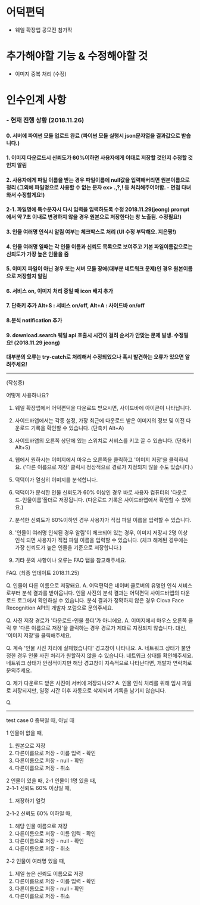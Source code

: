 # 어덕편덕

* 웨일 확장앱 공모전 참가작

# 추가해야할 기능 & 수정해야할 것
* 이미지 중복 처리 (수정)

# 인수인계 사항
### - 현재 진행 상황 (2018.11.26)
#### 0. 서버에 파이썬 모듈 업로드 완료 (파이썬 모듈 실행시 json문자열을 결과값으로 받습니다.)
#### 1. 이미지 다운로드시 신뢰도가 60%이하면 사용자에게 이대로 저장할 것인지 수정할 것인지 알림
#### 2. 사용자에게 파일 이름을 받는 경우 파일이름에 null값을 입력해버리면 원본이름으로 정리 (그외에 파일명으로 사용할 수 없는 문자 ex> .,?,! 등 처리해주어야함. - 면접 다녀와서 수정할게요!)
#### 2-1. 파일명에 특수문자시 다시 입력을 입력하도록 수정 2018.11.29(jeong) prompt에서 약 7초 이내로 변경하지 않을 경우 원본으로 저장한다는 창 노출됨. 수정필요!)
#### 3. 인물 여러명 인식시 알림 여부는 체크박스로 처리 (UI 수정 부탁해요. 지은짱!)
#### 4. 인물 여러명 일때는 각 인물 이름과 신뢰도 목록으로 보여주고 기본 파일이름값으로는 신뢰도가 가장 높은 인물을 줌
#### 5. 이미지 파일이 아닌 경우 또는 서버 모듈 장애(대부분 네트워크 문제)인 경우 원본이름으로 저장할지 알림
#### 6. 서비스 on, 이미지 처리 중일 때 icon 배지 추가
#### 7. 단축키 추가 Alt+S : 서비스 on/off, Alt+A : 사이드바 on/off
#### 8.분석 notification 추가
#### 9. download.search 웨일 api 호출시 시간이 걸려 순서가 안맞는 문제 발생. 수정필요! (2018.11.29 jeong)


**대부분의 오류는 try-catch로 처리해서 수정되었으나 혹시 발견하는 오류가 있으면 알려주세요!**



-----------------------------------------------------------------
(작성중)

어떻게 사용하나요?

1. 웨일 확장앱에서 어덕편덕을 다운로드 받으시면, 사이드바에 아이콘이 나타납니다.

2. 사이드바앱에서는 각종 설정, 가장 최근에 다운로드 받은 이미지의 정보 및 이전 다운로드 기록을 확인할 수 있습니다. (단축키 Alt+A)

3. 사이드바앱의 오른쪽 상단에 있는 스위치로 서비스를 키고 끌 수 있습니다. (단축키 Alt+S)

4. 웹에서 원하시는 이미지에서 마우스 오른쪽을 클릭하고 '이미지 저장'을 클릭하세요.
('다른 이름으로 저장' 클릭시 정상적으로 경로가 지정되지 않을 수도 있습니다.)

5. 덕덕이가 열심히 이미지를 분석합니다.

6. 덕덕이가 분석한 인물 신뢰도가 60% 이상인 경우 바로 사용자 컴퓨터의 '다운로드-인물이름'폴더로 저장됩니다.
   (다운로드 기록은 사이드바앱에서 확인할 수 있어요.)

7. 분석한 신뢰도가 60%이하인 경우 사용자가 직접 파일 이름을 입력할 수 있습니다.

8. '인물이 여러명 인식된 경우 알림'이 체크되어 있는 경우, 이미지 저장시 2명 이상 인식 되면 사용자가 직접 파일 이름을 입력할 수 있습니다. (체크 해제된 경우에는 가장 신뢰도가 높은 인물을 기준으로 저장합니다.)

9. 기타 문의 사항이나 오류는 FAQ 탭을 참고해주세요.

FAQ. (최종 업데이트 2018.11.25)

Q. 인물이 다른 이름으로 저장돼요.
A. 어덕편덕은 네이버 클로버의 유명인 인식 서비스로부터 분석 결과를 받아옵니다. 인물 사진의 분석 결과는 어덕편덕 사이드바앱의 다운로드 로그에서 확인하실 수 있습니다. 분석 결과가 정확하지 않은 경우 Clova Face Recognition API의 개발자 포럼으로 문의주세요.

Q. 사진 저장 경로가 '다운로드-인물 폴더'가 아니에요.
A. 이미지에서 마우스 오른쪽 클릭 후 '다른 이름으로 저장'을 클릭하는 경우 경로가 제대로 지정되지 않습니다. 대신, '이미지 저장'을 클릭해주세요.

Q. 계속 '인물 사진 처리에 실패했습니다' 경고창이 나타나요.
A. 네트워크 상태가 불안정한 경우 인물 사진 처리가 원할하지 않을 수 있습니다. 네트워크 상태를 확인해주세요. 네트워크 상태가 안정적이지만 해당 경고창이 지속적으로 나타난다면, 개발자 연락처로 문의주세요.

Q. 제가 다운로드 받은 사진이 서버에 저장되나요?
A. 인물 인식 처리를 위해 임시 파일로 저장되지만, 일정 시간 이후 자동으로 삭제되며 기록을 남기지 않습니다.

Q.

-----------------------------------------------------------------

test case
0 중복일 때, 아닐 때

1 인물이 없을 때,
1) 원본으로 저장 
2) 다른이름으로 저장 - 이름 입력 - 확인
3) 다른이름으로 저장 - null - 확인
4) 다른이름으로 저장 - 취소  


2 인물이 있을 때,
2-1 인물이 1명 있을 때,   
2-1-1 신뢰도 60% 이상일 때,
1) 저장하기 얼럿  

2-1-2 신뢰도 60% 이하일 때, 
1) 해당 인물 이름으로 저장  
2) 다른이름으로 저장 - 이름 입력 - 확인   
3) 다른이름으로 저장 - null - 확인  
4) 다른이름으로 저장 - 취소 

2-2 인물이 여러명 있을 때, 
1) 제일 높은 신뢰도 이름으로 저장 
2) 다른이름으로 저장 - 이름 입력 - 확인
3) 다른이름으로 저장 - null - 확인
4) 다른이름으로 저장 - 취소 
